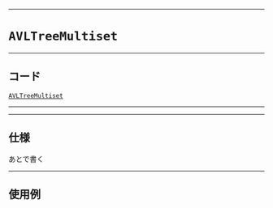 _____

# `AVLTreeMultiset`

_____

## コード

[`AVLTreeMultiset`](https://github.com/titan-23/Library_py/blob/main/DataStructures/AVLTree/AVLTreeMultiset.py)
<!-- code=https://github.com/titan-23/Library_py/blob/main/DataStructures\AVLTree\AVLTreeMultiset.py -->

_____

_____

## 仕様

あとで書く

_____

## 使用例

```python
```
